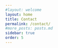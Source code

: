 ```yaml
---
#layout: welcome
layout: home
title: Contact
permalink: /contact/
#more_posts: posts.md
sidebar: true
order: 5
---
```


